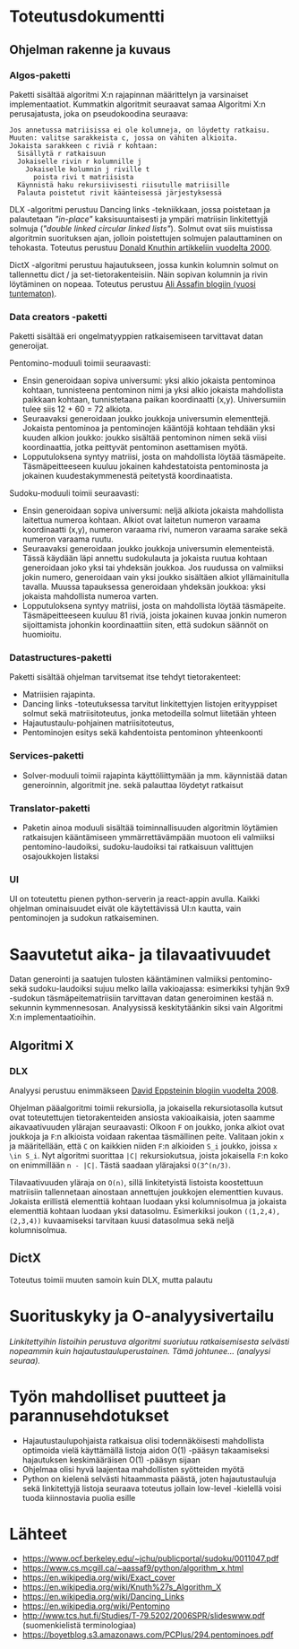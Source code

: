 # Toteutusdokumentti


## Ohjelman rakenne ja kuvaus 

### Algos-paketti
Paketti sisältää algoritmi X:n rajapinnan määrittelyn ja varsinaiset implementaatiot. Kummatkin algoritmit seuraavat samaa Algoritmi X:n perusajatusta, 
joka on pseudokoodina seuraava:
```
Jos annetussa matriisissa ei ole kolumneja, on löydetty ratkaisu.
Muuten: valitse sarakkeista c, jossa on vähiten alkioita.
Jokaista sarakkeen c riviä r kohtaan:
  Sisällytä r ratkaisuun
  Jokaiselle rivin r kolumnille j
    Jokaiselle kolumnin j riville t
      poista rivi t matriisista
  Käynnistä haku rekursiivisesti riisutulle matriisille
  Palauta poistetut rivit käänteisessä järjestyksessä
```

DLX -algoritmi perustuu Dancing links -tekniikkaan, jossa poistetaan ja palautetaan *"in-place"* kaksisuuntaisesti ja ympäri matriisin linkitettyjä solmuja 
(*"double linked circular linked lists"*). Solmut ovat siis muistissa algoritmin suorituksen ajan, jolloin poistettujen solmujen palauttaminen on tehokasta. 
Toteutus perustuu [Donald Knuthin artikkeliin vuodelta 2000](https://www.ocf.berkeley.edu/~jchu/publicportal/sudoku/0011047.pdf).

DictX -algoritmi perustuu hajautukseen, jossa kunkin kolumnin solmut on tallennettu dict / ja set-tietorakenteisiin. Näin sopivan kolumnin ja rivin löytäminen on nopeaa. 
Toteutus perustuu [Ali Assafin blogiin (vuosi tuntematon)](https://www.cs.mcgill.ca/~aassaf9/python/algorithm_x.html).

### Data creators -paketti
Paketti sisältää eri ongelmatyyppien ratkaisemiseen tarvittavat datan generoijat. 

Pentomino-moduuli toimii seuraavasti:
-  Ensin generoidaan sopiva universumi: yksi alkio jokaista pentominoa kohtaan, tunnisteena pentominon nimi ja yksi alkio jokaista mahdollista paikkaan kohtaan, tunnistetaana
paikan koordinaatti (x,y). Universumiin tulee siis 12 + 60 = 72 alkiota.
-  Seuraavaksi generoidaan joukko joukkoja universumin elementtejä. Jokaista pentominoa ja pentominojen kääntöjä kohtaan tehdään yksi kuuden alkion joukko: joukko sisältää 
   pentominon nimen sekä viisi koordinaattia, jotka peittyvät pentominon asettamisen myötä.
- Lopputuloksena syntyy matriisi, josta on mahdollista löytää täsmäpeite. Täsmäpeitteeseen kuuluu jokainen kahdestatoista pentominosta ja jokainen kuudestakymmenestä 
  peitetystä koordinaatista.
  
Sudoku-moduuli toimii seuraavasti:
- Ensin generoidaan sopiva universumi: neljä alkiota jokaista mahdollista laitettua numeroa kohtaan. Alkiot ovat laitetun numeron varaama koordinaatti (x,y), numeron varaama
  rivi, numeron varaama sarake sekä numeron varaama ruutu.
- Seuraavaksi generoidaan joukko joukkoja universumin elementeistä. Tässä käydään läpi annettu sudokulauta ja jokaista ruutua kohtaan generoidaan joko yksi tai yhdeksän joukkoa.
  Jos ruudussa on valmiiksi jokin numero, generoidaan vain yksi joukko sisältäen alkiot yllämainitulla tavalla. Muussa tapauksessa generoidaan yhdeksän joukkoa: yksi jokaista 
  mahdollista numeroa varten.
- Lopputuloksena syntyy matriisi, josta on mahdollista löytää täsmäpeite. Täsmäpeitteeseen kuuluu 81 riviä, joista jokainen kuvaa jonkin numeron sijoittamista johonkin 
  koordinaattiin siten, että sudokun säännöt on huomioitu.
 
### Datastructures-paketti 
Paketti sisältää ohjelman tarvitsemat itse tehdyt tietorakenteet:
- Matriisien rajapinta.
- Dancing links -toteutuksessa tarvitut linkitettyjen listojen erityyppiset solmut sekä matriisitoteutus, jonka metodeilla solmut liitetään yhteen
- Hajautustaulu-pohjainen matriisitoteutus, 
- Pentominojen esitys sekä kahdentoista pentominon yhteenkoonti

### Services-paketti
- Solver-moduuli toimii rajapinta käyttöliittymään ja mm. käynnistää datan generoinnin, algoritmit jne. sekä palauttaa löydetyt ratkaisut

### Translator-paketti
- Paketin ainoa moduuli sisältää toiminnallisuuden algoritmin löytämien ratkaisujen kääntämiseen ymmärrettävämpään muotoon eli valmiiksi pentomino-laudoiksi, sudoku-laudoiksi
tai ratkaisuun valittujen osajoukkojen listaksi
  
### UI
UI on toteutettu pienen python-serverin ja react-appin avulla. Kaikki ohjelman ominaisuudet eivät ole käytettävissä UI:n kautta, vain pentominojen ja sudokun ratkaiseminen.

# Saavutetut aika- ja tilavaativuudet

Datan generointi ja saatujen tulosten kääntäminen valmiiksi pentomino- sekä sudoku-laudoiksi sujuu melko lailla vakioajassa: 
esimerkiksi tyhjän 9x9 -sudokun täsmäpeitematriisiin tarvittavan datan generoiminen kestää n. sekunnin kymmennesosan. 
Analyysissä keskitytäänkin siksi vain Algoritmi X:n implementaatioihin.

## Algoritmi X

### DLX

Analyysi perustuu enimmäkseen [David Eppsteinin blogiin vuodelta 2008](https://11011110.github.io/blog/2008/01/10/analyzing-algorithm-x.html).

Ohjelman pääalgoritmi toimii rekursiolla, ja jokaisella rekursiotasolla kutsut ovat toteutettujen tietorakenteiden ansiosta vakioaikaisia, 
joten saamme aikavaativuuden ylärajan seuraavasti: Olkoon `F` on joukko, jonka alkiot ovat joukkoja ja `F`:n alkioista voidaan rakentaa täsmällinen peite. 
Valitaan jokin `x` ja määritellään, että `C` on kaikkien niiden `F`:n alkioiden `S_i` joukko, joissa `x \in S_i`. 
Nyt algoritmi suorittaa `|C|` rekursiokutsua, joista jokaisella `F`:n koko on enimmillään `n - |C|`. Tästä saadaan ylärajaksi `O(3^(n/3)`.

Tilavaativuuden yläraja on `O(n)`, sillä linkitetyistä listoista koostettuun matriisiin tallennetaan ainostaan annettujen joukkojen elementtien kuvaus. Jokaista erillistä elementtiä kohtaan luodaan yksi kolumnisolmua ja jokaista elementtiä kohtaan luodaan yksi datasolmu. Esimerkiksi joukon `((1,2,4), (2,3,4))` kuvaamiseksi tarvitaan kuusi datasolmua sekä neljä kolumnisolmua.

## DictX

Toteutus toimii muuten samoin kuin DLX, mutta palautu

# Suorituskyky ja O-analyysivertailu

###### Linkitettyihin listoihin perustuva algoritmi suoriutuu ratkaisemisesta selvästi nopeammin kuin hajautustauluperustainen. Tämä johtunee... (analyysi seuraa).

# Työn mahdolliset puutteet ja parannusehdotukset

- Hajautustaulupohjaista ratkaisua olisi todennäköisesti mahdollista optimoida vielä käyttämällä listoja aidon O(1) -pääsyn takaamiseksi hajautuksen keskimääräisen O(1) -pääsyn 
  sijaan
- Ohjelmaa olisi hyvä laajentaa mahdollisten syötteiden myötä
- Python on kielenä selvästi hitaammasta päästä, joten hajautustauluja sekä linkitettyjä listoja seuraava toteutus jollain low-level -kielellä voisi tuoda kiinnostavia 
  puolia esille

# Lähteet
- https://www.ocf.berkeley.edu/~jchu/publicportal/sudoku/0011047.pdf
- https://www.cs.mcgill.ca/~aassaf9/python/algorithm_x.html
- https://en.wikipedia.org/wiki/Exact_cover
- https://en.wikipedia.org/wiki/Knuth%27s_Algorithm_X
- https://en.wikipedia.org/wiki/Dancing_Links
- https://en.wikipedia.org/wiki/Pentomino
- http://www.tcs.hut.fi/Studies/T-79.5202/2006SPR/slideswww.pdf (suomenkielistä terminologiaa)
- https://boyetblog.s3.amazonaws.com/PCPlus/294.pentominoes.pdf